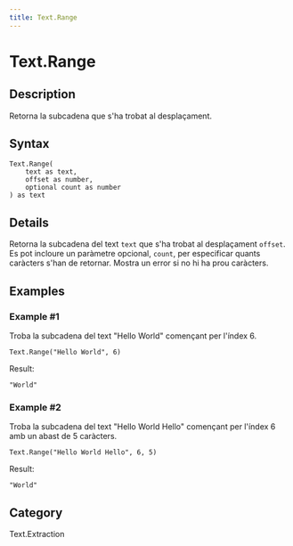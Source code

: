 ```yaml
---
title: Text.Range
---
```


# Text.Range


## Description

Retorna la subcadena que s&#39;ha trobat al desplaçament.


## Syntax

```powerquery
Text.Range(
    text as text,
    offset as number,
    optional count as number
) as text
```


## Details

Retorna la subcadena del text <code>text</code> que s'ha trobat al desplaçament <code>offset</code>.    Es pot incloure un paràmetre opcional, <code>count</code>, per especificar quants caràcters s'han de retornar. Mostra un error si no hi ha prou caràcters.


## Examples

### Example #1 
Troba la subcadena del text &#34;Hello World&#34; començant per l&#39;índex 6.
```powerquery
Text.Range("Hello World", 6)
```

Result: 
```powerquery
"World"
```


### Example #2 
Troba la subcadena del text &#34;Hello World Hello&#34; començant per l&#39;índex 6 amb un abast de 5 caràcters.
```powerquery
Text.Range("Hello World Hello", 6, 5)
```

Result: 
```powerquery
"World"
```




## Category
Text.Extraction
